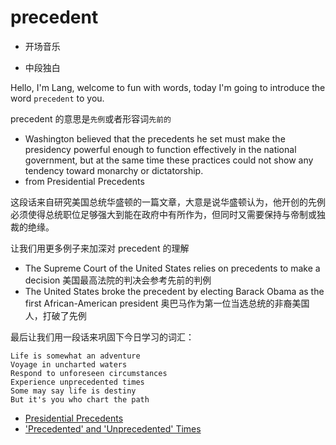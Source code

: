 # precedent

- 开场音乐

- 中段独白

Hello, I'm Lang, welcome to fun with words, today I'm going to introduce the word `precedent` to you.

precedent 的意思是`先例`或者形容词`先前的`

- Washington believed that the precedents he set must make the presidency powerful enough to function effectively in the national government, but at the same time these practices could not show any tendency toward monarchy or dictatorship.
- from Presidential Precedents

这段话来自研究美国总统华盛顿的一篇文章，大意是说华盛顿认为，他开创的先例必须使得总统职位足够强大到能在政府中有所作为，但同时又需要保持与帝制或独裁的绝缘。

让我们用更多例子来加深对 precedent 的理解 

- The Supreme Court of the United States relies on precedents to make a decision 美国最高法院的判决会参考先前的判例
- The United States broke the precedent by electing Barack Obama as the first African-American president 奥巴马作为第一位当选总统的非裔美国人，打破了先例

最后让我们用一段话来巩固下今日学习的词汇：

```text
Life is somewhat an adventure
Voyage in uncharted waters
Respond to unforeseen circumstances
Experience unprecedented times
Some may say life is destiny
But it's you who chart the path 
```

- [Presidential Precedents](https://www.mountvernon.org/library/digitalhistory/digital-encyclopedia/article/presidential-precedents/)
- ['Precedented' and 'Unprecedented' Times](https://www.merriam-webster.com/words-at-play/precedented-and-unprecedented-times)
